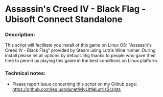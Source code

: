 # Assassin's Creed IV - Black Flag - Ubisoft Connect Standalone

### Description:
This script will facilitate you install of this game on Linux OS:
"Assassin's Creed IV - Black Flag" provided by Steam using Lutris Wine runner.
During install please let all options by default.
Big thanks to people who gave their time to permit us playing this game in the best conditions on Linux platform.


### Technical notes:
- Please report issue concerning this script on my Github page:
https://github.com/legluondunet/MyLittleLutrisScripts
